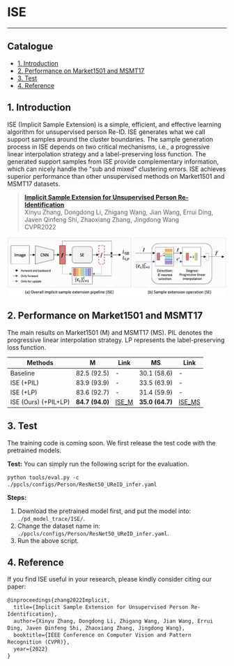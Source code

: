 # ISE
---
## Catalogue

- [1. Introduction](#1)
- [2. Performance on Market1501 and MSMT17](#2)
- [3. Test](#3)
- [4. Reference](#4)

<a name='1'></a>
## 1. Introduction

ISE (Implicit Sample Extension) is a simple, efficient, and effective learning algorithm for unsupervised person Re-ID. ISE generates what we call support samples around the cluster boundaries. The sample generation process in ISE depends on two critical mechanisms, i.e., a progressive linear interpolation strategy and a label-preserving loss function. The generated support samples from ISE provide complementary information, which can nicely handle the "sub and mixed" clustering errors. ISE achieves superior performance than other unsupervised methods on Market1501 and MSMT17 datasets.

> [**Implicit Sample Extension for Unsupervised Person Re-Identification**](https://arxiv.org/abs/2204.06892v1)<br>
> Xinyu Zhang, Dongdong Li, Zhigang Wang, Jian Wang, Errui Ding, Javen Qinfeng Shi, Zhaoxiang Zhang, Jingdong Wang<br>
> CVPR2022

![image](../../images/ISE_pipeline.png)

<a name='2'></a>
## 2. Performance on Market1501 and MSMT17

The main results on Market1501 (M) and MSMT17 (MS). PIL denotes the progressive linear interpolation strategy. LP represents the label-preserving loss function.

| Methods | M | Link | MS | Link |
| --- | -- | -- | -- | - |
| Baseline | 82.5 (92.5) | - | 30.1 (58.6) | - |
| ISE (+PIL) | 83.9 (93.9) | - | 33.5 (63.9) | - |
| ISE (+LP)  | 83.6 (92.7) | - | 31.4 (59.9) | - |
| ISE (Ours) (+PIL+LP) | **84.7 (94.0)** | [ISE_M](https://paddle-imagenet-models-name.bj.bcebos.com/dygraph/ISE_M_model.pdparams) | **35.0 (64.7)** | [ISE_MS](https://paddle-imagenet-models-name.bj.bcebos.com/dygraph/ISE_MS_model.pdparams) |

<a name="3"></a>
## 3. Test
The training code is coming soon. We first release the test code with the pretrained models.

**Test:** You can simply run the following script for the evaluation.

```
python tools/eval.py -c ./ppcls/configs/Person/ResNet50_UReID_infer.yaml
```
**Steps:**
1. Download the pretrained model first, and put the model into: ```./pd_model_trace/ISE/```.
2. Change the dataset name in: ```./ppcls/configs/Person/ResNet50_UReID_infer.yaml```.
3. Run the above script.


<a name="4"></a>
## 4. Reference

If you find ISE useful in your research, please kindly consider citing our paper:

```
@inproceedings{zhang2022Implicit,
  title={Implicit Sample Extension for Unsupervised Person Re-Identification},
  author={Xinyu Zhang, Dongdong Li, Zhigang Wang, Jian Wang, Errui Ding, Javen Qinfeng Shi, Zhaoxiang Zhang, Jingdong Wang},
  booktitle={IEEE Conference on Computer Vision and Pattern Recognition (CVPR)},
  year={2022}
}
```
